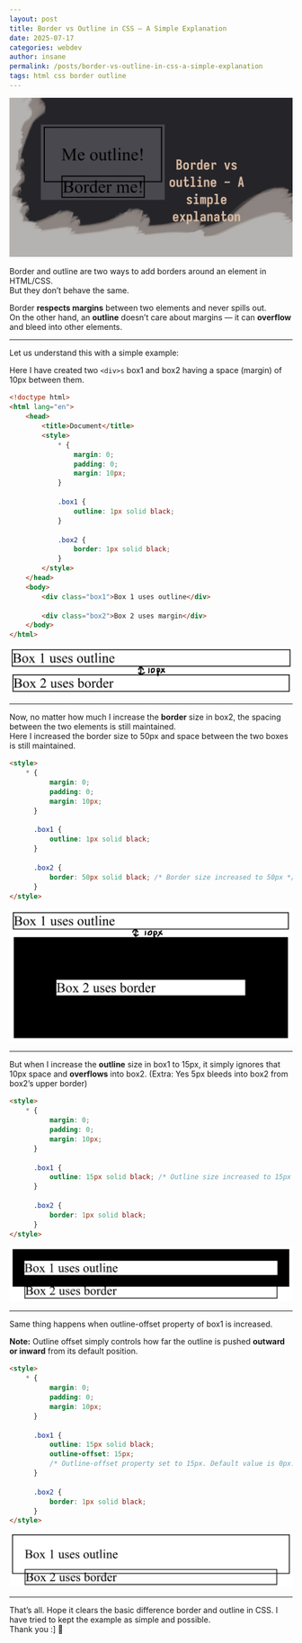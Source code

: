 ```yaml
---
layout: post
title: Border vs Outline in CSS – A Simple Explanation
date: 2025-07-17
categories: webdev
author: insane
permalink: /posts/border-vs-outline-in-css-a-simple-explanation
tags: html css border outline
---
```


![Thumbnail for the post](/assets/border-vs-outline-in-css-a-simple-explanation/thumbnail.webp)

Border and outline are two ways to add borders around an element in HTML/CSS.  
But they don’t behave the same.

Border **respects margins** between two elements and never spills out.  
On the other hand, an **outline** doesn’t care about margins — it can **overflow** and bleed into other elements.

---

Let us understand this with a simple example:

Here I have created two ``<div>s`` box1 and box2 having a space (margin) of 10px between them.

```html
<!doctype html>
<html lang="en">
    <head>
        <title>Document</title>
        <style>
            * {
                margin: 0;
                padding: 0;
                margin: 10px;
            }

            .box1 {
                outline: 1px solid black;
            }

            .box2 {
                border: 1px solid black;
            }
        </style>
    </head>
    <body>
        <div class="box1">Box 1 uses outline</div>

        <div class="box2">Box 2 uses margin</div>
    </body>
</html>
```
![Two divs box 1 and box 2. Box 1 has 1px solid black outline and box 2 has 1px solid black border. Both have a space (margin) of 10px between them.](/assets/border-vs-outline-in-css-a-simple-explanation/border-vs-outline-default-with-marker.webp)

---

Now, no matter how much I increase the **border** size in box2, the spacing between the two elements is still maintained.  
Here I increased the border size to 50px and space between the two boxes is still maintained.

```html
<style>
    * {
          margin: 0;
          padding: 0;
          margin: 10px;
      }

      .box1 {
          outline: 1px solid black;
      }

      .box2 {
          border: 50px solid black; /* Border size increased to 50px */
      }
</style>
```
![Two divs box 1 and box 2. Box 1 has 1 px solid black outline. Box 2 has 50 px solid black border. The space of 10 px between them is retained.](/assets/border-vs-outline-in-css-a-simple-explanation/border-size-increased-with-marker.webp)

---

But when I increase the **outline** size in box1 to 15px, it simply ignores that 10px space and **overflows** into box2. (Extra: Yes 5px bleeds into box2 from box2’s upper border)

```html
<style>
    * {
          margin: 0;
          padding: 0;
          margin: 10px;
      }

      .box1 {
          outline: 15px solid black; /* Outline size increased to 15px */
      }

      .box2 {
          border: 1px solid black;
      }
</style>
```
![Two divs box 1 and box 2. Box 1 has 15px solid black outline. Box 2 has 1px solid black border. The space of 10px between them is not retained.](/assets/border-vs-outline-in-css-a-simple-explanation/outline-size-increased.webp)

---

Same thing happens when outline-offset property of box1 is increased.  
  
**Note:** Outline offset simply controls how far the outline is pushed **outward or inward** from its default position.

```html
<style>
    * {
          margin: 0;
          padding: 0;
          margin: 10px;
      }

      .box1 {
          outline: 15px solid black;
          outline-offset: 15px; 
          /* Outline-offset property set to 15px. Default value is 0px. */
      }

      .box2 {
          border: 1px solid black;
      }
</style>
```
![Two divs box 1 and box 2. Box 1 has 1px solid black outline and 15px outline-offset. Box 2 has 1px solid black border. The space of 10 px between them is not retained](/assets/border-vs-outline-in-css-a-simple-explanation/outline-offset-increased.webp)

---

That’s all. Hope it clears the basic difference border and outline in CSS. I have tried to kept the example as simple and possible.  
Thank you :]
🦖